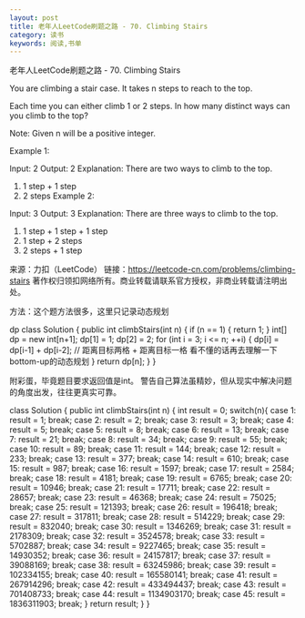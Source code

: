 ```yaml
---
layout: post
title: 老年人LeetCode刷题之路 - 70. Climbing Stairs
category: 读书
keywords: 阅读,书单
---
```


老年人LeetCode刷题之路 - 70. Climbing Stairs

You are climbing a stair        case. It takes n steps to reach to the top.

Each time you can either climb 1 or 2 steps. In how many distinct ways can you climb to the top?

Note: Given n will be a positive integer.

Example 1:

Input: 2
Output: 2
Explanation: There are two ways to climb to the top.
1. 1 step + 1 step
2. 2 steps
Example 2:

Input: 3
Output: 3
Explanation: There are three ways to climb to the top.
1. 1 step + 1 step + 1 step
2. 1 step + 2 steps
3. 2 steps + 1 step

来源：力扣（LeetCode）
链接：https://leetcode-cn.com/problems/climbing-stairs
著作权归领扣网络所有。商业转载请联系官方授权，非商业转载请注明出处。

方法：这个题方法很多，这里只记录动态规划

dp
class Solution {
    public int climbStairs(int n) {
        if (n == 1) {
            return 1;
        }
        int[] dp = new int[n+1];
        dp[1] = 1;
        dp[2] = 2;
        for (int i = 3; i <= n; ++i) {
            dp[i] = dp[i-1] + dp[i-2];  // 距离目标两格 + 距离目标一格 看不懂的话再去理解一下bottom-up的动态规划
        }
        return dp[n];
    }
}


附彩蛋，毕竟题目要求返回值是int。
警告自己算法虽精妙，但从现实中解决问题的角度出发，往往更真实可靠。

class Solution {
    public int climbStairs(int n) {
        int result = 0;
        switch(n){
            case 1: result = 1; break;
            case 2: result = 2; break;
            case 3: result = 3; break;
            case 4: result = 5; break;
            case 5: result = 8; break;
            case 6: result = 13; break;
            case 7: result = 21; break;
            case 8: result = 34; break;
            case 9: result = 55; break;
            case 10: result = 89; break;
            case 11: result = 144; break;
            case 12: result = 233; break;
            case 13: result = 377; break;
            case 14: result = 610; break;
            case 15: result = 987; break;
            case 16: result = 1597; break;
            case 17: result = 2584; break;
            case 18: result = 4181; break;
            case 19: result = 6765; break;
            case 20: result = 10946; break;
            case 21: result = 17711; break;
            case 22: result = 28657; break;
            case 23: result = 46368; break;
            case 24: result = 75025; break;
            case 25: result = 121393; break;
            case 26: result = 196418; break;
            case 27: result = 317811; break;
            case 28: result = 514229; break;
            case 29: result = 832040; break;
            case 30: result = 1346269; break;
            case 31: result = 2178309; break;
            case 32: result = 3524578; break;
            case 33: result = 5702887; break;
            case 34: result = 9227465; break;
            case 35: result = 14930352; break;
            case 36: result = 24157817; break;
            case 37: result = 39088169; break;
            case 38: result = 63245986; break;
            case 39: result = 102334155; break;
            case 40: result = 165580141; break;
            case 41: result = 267914296; break;
            case 42: result = 433494437; break;
            case 43: result = 701408733; break;
            case 44: result = 1134903170; break;
            case 45: result = 1836311903; break;
        }
        return result;
    }
}

